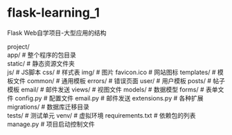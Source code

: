 # flask-learning_1
Flask Web自学项目-大型应用的结构  
  
  
project/  
    app/                    # 整个程序的包目录  
        static/                 # 静态资源文件夹  
            js/                     # JS脚本
            css/                    # 样式表
            img/                    # 图片
            favicon.ico              # 网站图标
        templates/              # 模板文件
            common/                 # 通用模板
            errors/                 # 错误页面
            user/                   # 用户模板
            posts/                  # 帖子模板
            email/                  # 邮件发送
        views/                  # 视图文件
        models/                 # 数据模型
        forms/                  # 表单文件
        config.py               # 配置文件
        email.py                # 邮件发送
        extensions.py           # 各种扩展
    migrations/             # 数据库迁移目录   
    tests/                  # 测试单元
    venv/                   # 虚拟环境
    requirements.txt        # 依赖包的列表
    manage.py               # 项目启动控制文件

